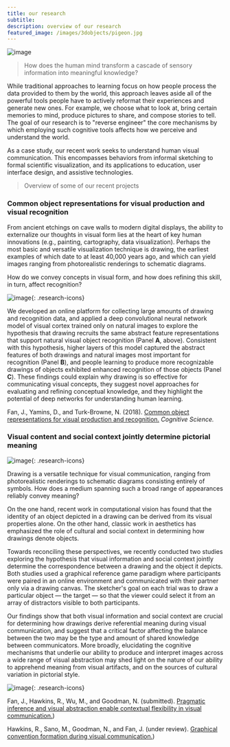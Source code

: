 ```yaml
---
title: our research 
subtitle: 
description: overview of our research
featured_image: /images/3dobjects/pigeon.jpg
---
```


![image]({{site.baseurl}}/images/bulawsky/black2.jpg)

> How does the human mind transform a cascade of sensory information into meaningful knowledge? 

While traditional approaches to learning focus on how people process the data provided to them by the world, this approach leaves aside all of the powerful tools people have to actively reformat their experiences and generate new ones. For example, we choose what to look at, bring certain memories to mind, produce pictures to share, and compose stories to tell. The goal of our research is to "reverse engineer" the core mechanisms by which employing such cognitive tools affects how we perceive and understand the world.

As a case study, our recent work seeks to understand human visual communication. This encompasses behaviors from informal sketching to formal scientific visualization, and its applications to education, user interface design, and assistive technologies.

> Overview of some of our recent projects

### Common object representations for visual production and visual recognition

From ancient etchings on cave walls to modern digital displays, the ability to externalize our thoughts in visual form lies at the heart of key human innovations (e.g., painting, cartography, data visualization). 
Perhaps the most basic and versatile visualization technique is drawing, the earliest examples of which date to at least 40,000 years ago, and which can yield images ranging from photorealistic renderings to schematic diagrams. 

How do we convey concepts in visual form, and how does refining this skill, in turn, affect recognition? 

![image]({{site.baseurl}}/images/research/model_features_learning.png){: .research-icons}

We developed an online platform for collecting large amounts of drawing and recognition data, and applied a deep convolutional neural network model of visual cortex trained only on natural images to explore the hypothesis that drawing recruits the same abstract feature representations that support natural visual object recognition (Panel **A**, above). 
Consistent with this hypothesis, higher layers of this model captured the abstract features of both drawings and natural images most important for recognition (Panel **B**), and people
learning to produce more recognizable drawings of objects exhibited enhanced recognition of
those objects (Panel **C**). 
These findings could explain why drawing is so effective for communicating visual
concepts, they suggest novel approaches for evaluating and refining conceptual knowledge, and
they highlight the potential of deep networks for understanding human learning.


Fan, J., Yamins, D., and Turk-Browne, N. (2018). [Common object representations for visual production and recognition.](https://cogtoolslab.github.io/pdf/fan_cs_2018.pdf) _Cognitive Science._ 

### Visual content and social context jointly determine pictorial meaning

![image]({{site.baseurl}}/images/research/sketch_gallery.png){: .research-icons}

Drawing is a versatile technique for visual communication, ranging from photorealistic renderings to schematic diagrams consisting entirely of symbols. How does a medium spanning such a broad range of appearances reliably convey meaning?

On the one hand, recent work in computational vision has found that the identity of an object depicted in a drawing can be derived from its visual properties alone. On the other hand, classic work in aesthetics has emphasized the role of cultural and social context in determining how drawings denote objects. 

Towards reconciling these perspectives, we recently conducted two studies exploring the hypothesis that visual information and social context jointly determine the correspondence between a drawing and the object it depicts. Both studies used a graphical reference game paradigm where participants were paired in an online environment and communicated with their partner only via a drawing canvas. The sketcher's goal on each trial was to draw a particular object — the target — so that the viewer could select it from an array of distractors visible to both participants. 

Our findings show that both visual information and social context are crucial for determining how drawings derive referential meaning during visual communication, and suggest that a critical factor affecting the balance between the two may be the type and amount of shared knowledge between communicators. More broadly, elucidating the cognitive mechanisms that underlie our ability to produce and interpret images across a wide range of visual abstraction may shed light on the nature of our ability to apprehend meaning from visual artifacts, and on the sources of cultural variation in pictorial style.

![image]({{site.baseurl}}/images/research/repeated_reference.png){: .research-icons}

Fan, J., Hawkins, R., Wu, M., and Goodman, N. (submitted). [Pragmatic inference and visual abstraction enable contextual flexibility in visual communication.](https://cogtoolslab.github.io/pdf/fan_context_ms.pdf)) 

Hawkins, R., Sano, M., Goodman, N., and Fan, J. (under review). [Graphical convention formation during visual communication.](https://cogtoolslab.github.io/pdf/hawkins_cogsci_2019.pdf))


<!-- My empirical work explores how informal sketching in particular can open a wide window into how perception, action planning, and social cognition functionally interact in the brain, leading to a more unified understanding of how multiple neural systems are coordinated during complex, natural behaviors.

My computational work focuses on building algorithms that perform realistically complex tasks, such as real-time visual communication — also validated against detailed measurements of behavior and neural function.

In the long term, this approach aims to: (1) accelerate scientific progress by providing in silico substrates for investigating how large-scale brain systems are altered by development, learning, and disease; and (2) develop engineering applications, including more intuitive, interactive visualization tools for education and research, as well as assistive technologies for individuals with communication difficulties. -->


